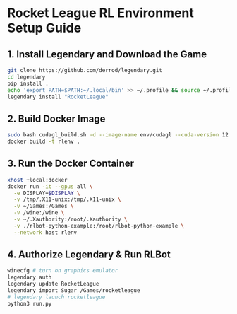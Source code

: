 # Rocket League RL Environment Setup Guide

## 1. Install Legendary and Download the Game
```bash
git clone https://github.com/derrod/legendary.git
cd legendary
pip install .
echo 'export PATH=$PATH:~/.local/bin' >> ~/.profile && source ~/.profile
legendary install "RocketLeague"
```

## 2. Build Docker Image
```bash
sudo bash cudagl_build.sh -d --image-name env/cudagl --cuda-version 12.4.0 --os ubuntu --os-version 22.04 --arch x86_64 --cudagl
docker build -t rlenv .
```
## 3. Run the Docker Container
```bash
xhost +local:docker
docker run -it --gpus all \
  -e DISPLAY=$DISPLAY \
  -v /tmp/.X11-unix:/tmp/.X11-unix \
  -v ~/Games:/Games \
  -v /wine:/wine \
  -v ~/.Xauthority:/root/.Xauthority \
  -v ./rlbot-python-example:/root/rlbot-python-example \
  --network host rlenv
```
## 4. Authorize Legendary & Run RLBot
```bash
winecfg # turn on graphics emulator
legendary auth
legendary update RocketLeague
legendary import Sugar /Games/rocketleague
# legendary launch rocketleague
python3 run.py
```